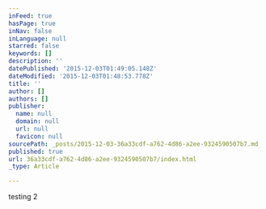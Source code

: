 ```yaml
---
inFeed: true
hasPage: true
inNav: false
inLanguage: null
starred: false
keywords: []
description: ''
datePublished: '2015-12-03T01:49:05.148Z'
dateModified: '2015-12-03T01:48:53.778Z'
title: ''
author: []
authors: []
publisher:
  name: null
  domain: null
  url: null
  favicon: null
sourcePath: _posts/2015-12-03-36a33cdf-a762-4d86-a2ee-9324590507b7.md
published: true
url: 36a33cdf-a762-4d86-a2ee-9324590507b7/index.html
_type: Article

---
```

testing 2